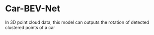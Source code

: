 # Car-BEV-Net
In 3D point cloud data, this model can outputs the rotation of detected clustered points of a car
